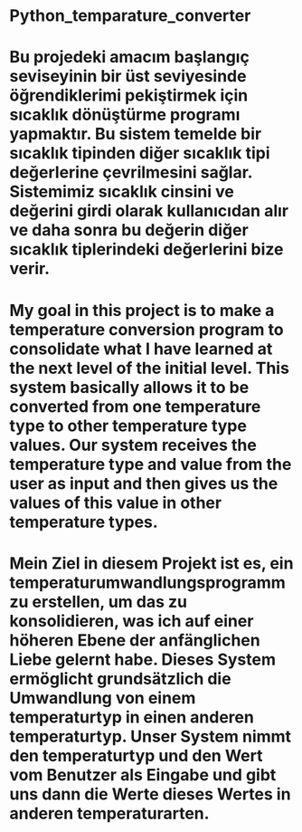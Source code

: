 # Python_temparature_converter

# Bu projedeki amacım başlangıç seviseyinin bir üst seviyesinde öğrendiklerimi pekiştirmek için sıcaklık dönüştürme programı yapmaktır. Bu sistem temelde bir sıcaklık tipinden diğer sıcaklık tipi değerlerine çevrilmesini sağlar. Sistemimiz sıcaklık cinsini ve değerini girdi olarak kullanıcıdan alır ve daha sonra bu değerin diğer sıcaklık tiplerindeki değerlerini bize verir.

# My goal in this project is to make a temperature conversion program to consolidate what I have learned at the next level of the initial level. This system basically allows it to be converted from one temperature type to other temperature type values. Our system receives the temperature type and value from the user as input and then gives us the values of this value in other temperature types.

# Mein Ziel in diesem Projekt ist es, ein temperaturumwandlungsprogramm zu erstellen, um das zu konsolidieren, was ich auf einer höheren Ebene der anfänglichen Liebe gelernt habe. Dieses System ermöglicht grundsätzlich die Umwandlung von einem temperaturtyp in einen anderen temperaturtyp. Unser System nimmt den temperaturtyp und den Wert vom Benutzer als Eingabe und gibt uns dann die Werte dieses Wertes in anderen temperaturarten.
